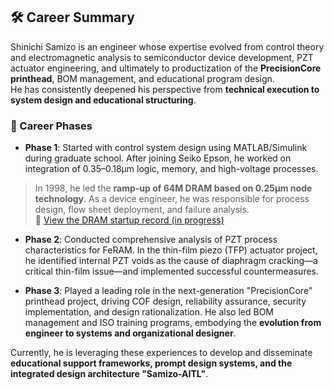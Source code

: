 ## 🛠️ Career Summary

Shinichi Samizo is an engineer whose expertise evolved from control theory and electromagnetic analysis to semiconductor device development, PZT actuator engineering, and ultimately to productization of the **PrecisionCore printhead**, BOM management, and educational program design.  
He has consistently deepened his perspective from **technical execution to system design and educational structuring**.

### 📘 Career Phases

- **Phase 1**: Started with control system design using MATLAB/Simulink during graduate school. After joining Seiko Epson, he worked on integration of 0.35–0.18μm logic, memory, and high-voltage processes.  
> In 1998, he led the **ramp-up of 64M DRAM based on 0.25μm node technology**. As a device engineer, he was responsible for process design, flow sheet deployment, and failure analysis.  
> 🔗 [View the DRAM startup record (in progress)](https://samizo-aitl.github.io/Edusemi-Plus/archive/in1998/DRAM_Startup_64M_1998.html)

- **Phase 2**: Conducted comprehensive analysis of PZT process characteristics for FeRAM. In the thin-film piezo (TFP) actuator project, he identified internal PZT voids as the cause of diaphragm cracking—a critical thin-film issue—and implemented successful countermeasures.

- **Phase 3**: Played a leading role in the next-generation "PrecisionCore" printhead project, driving COF design, reliability assurance, security implementation, and design rationalization. He also led BOM management and ISO training programs, embodying the **evolution from engineer to systems and organizational designer**.

Currently, he is leveraging these experiences to develop and disseminate **educational support frameworks, prompt design systems, and the integrated design architecture "Samizo-AITL"**.
